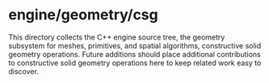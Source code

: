 # engine/geometry/csg

This directory collects the C++ engine source tree, the geometry subsystem for meshes, primitives, and spatial algorithms, constructive solid geometry operations.
Future additions should place additional contributions to constructive solid geometry operations here to keep related work easy to discover.
